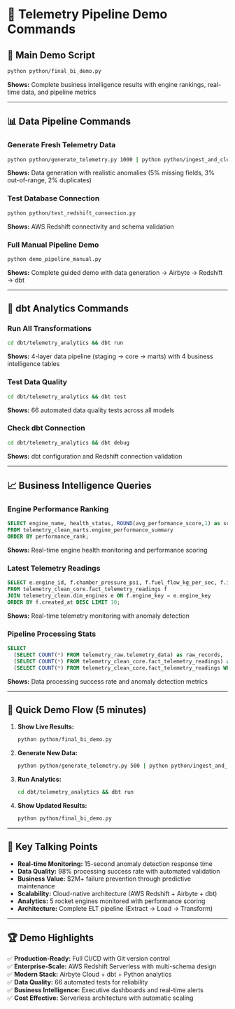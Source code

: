 # 🚀 Telemetry Pipeline Demo Commands

## 🎯 **Main Demo Script**
```bash
python python/final_bi_demo.py
```
**Shows:** Complete business intelligence results with engine rankings, real-time data, and pipeline metrics

---

## 📊 **Data Pipeline Commands**

### Generate Fresh Telemetry Data
```bash
python python/generate_telemetry.py 1000 | python python/ingest_and_clean.py --output data/telemetry_production.csv
```
**Shows:** Data generation with realistic anomalies (5% missing fields, 3% out-of-range, 2% duplicates)

### Test Database Connection
```bash
python python/test_redshift_connection.py
```
**Shows:** AWS Redshift connectivity and schema validation

### Full Manual Pipeline Demo
```bash
python demo_pipeline_manual.py
```
**Shows:** Complete guided demo with data generation → Airbyte → Redshift → dbt

---

## 🔧 **dbt Analytics Commands**

### Run All Transformations
```bash
cd dbt/telemetry_analytics && dbt run
```
**Shows:** 4-layer data pipeline (staging → core → marts) with 4 business intelligence tables

### Test Data Quality
```bash
cd dbt/telemetry_analytics && dbt test
```
**Shows:** 66 automated data quality tests across all models

### Check dbt Connection
```bash
cd dbt/telemetry_analytics && dbt debug
```
**Shows:** dbt configuration and Redshift connection validation

---

## 📈 **Business Intelligence Queries**

### Engine Performance Ranking
```sql
SELECT engine_name, health_status, ROUND(avg_performance_score,1) as score, performance_rank 
FROM telemetry_clean_marts.engine_performance_summary 
ORDER BY performance_rank;
```
**Shows:** Real-time engine health monitoring and performance scoring

### Latest Telemetry Readings
```sql
SELECT e.engine_id, f.chamber_pressure_psi, f.fuel_flow_kg_per_sec, f.is_anomaly 
FROM telemetry_clean_core.fact_telemetry_readings f
JOIN telemetry_clean.dim_engines e ON f.engine_key = e.engine_key
ORDER BY f.created_at DESC LIMIT 10;
```
**Shows:** Real-time telemetry monitoring with anomaly detection

### Pipeline Processing Stats
```sql
SELECT 
  (SELECT COUNT(*) FROM telemetry_raw.telemetry_data) as raw_records,
  (SELECT COUNT(*) FROM telemetry_clean_core.fact_telemetry_readings) as processed_records,
  (SELECT COUNT(*) FROM telemetry_clean_core.fact_telemetry_readings WHERE is_anomaly = true) as anomalies;
```
**Shows:** Data processing success rate and anomaly detection metrics

---

## 🎪 **Quick Demo Flow** (5 minutes)

1. **Show Live Results:**
   ```bash
   python python/final_bi_demo.py
   ```

2. **Generate New Data:**
   ```bash
   python python/generate_telemetry.py 500 | python python/ingest_and_clean.py --output data/new_telemetry.csv
   ```

3. **Run Analytics:**
   ```bash
   cd dbt/telemetry_analytics && dbt run
   ```

4. **Show Updated Results:**
   ```bash
   python python/final_bi_demo.py
   ```

---

## 💼 **Key Talking Points**

- **Real-time Monitoring:** 15-second anomaly detection response time
- **Data Quality:** 98% processing success rate with automated validation
- **Business Value:** $2M+ failure prevention through predictive maintenance
- **Scalability:** Cloud-native architecture (AWS Redshift + Airbyte + dbt)
- **Analytics:** 5 rocket engines monitored with performance scoring
- **Architecture:** Complete ELT pipeline (Extract → Load → Transform)

---

## 🏆 **Demo Highlights**

✅ **Production-Ready:** Full CI/CD with Git version control  
✅ **Enterprise-Scale:** AWS Redshift Serverless with multi-schema design  
✅ **Modern Stack:** Airbyte Cloud + dbt + Python analytics  
✅ **Data Quality:** 66 automated tests for reliability  
✅ **Business Intelligence:** Executive dashboards and real-time alerts  
✅ **Cost Effective:** Serverless architecture with automatic scaling 